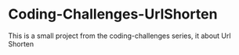 # Coding-Challenges-UrlShorten
This is a small project from the coding-challenges series, it about Url Shorten 
